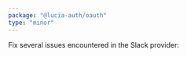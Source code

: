 ```yaml
---
package: "@lucia-auth/oauth"
type: "minor"
---
```


Fix several issues encountered in the Slack provider:
